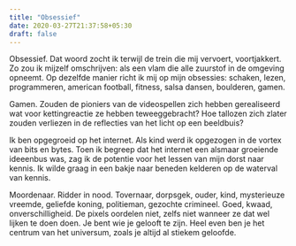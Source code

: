 ```yaml
---
title: "Obsessief"
date: 2020-03-27T21:37:58+05:30
draft: false
---
```


Obsessief. Dat woord zocht ik terwijl de trein die mij vervoert, voortjakkert. Zo zou ik mijzelf omschrijven: als een vlam die alle zuurstof in de omgeving opneemt. Op dezelfde manier richt ik mij op mijn obsessies: schaken, lezen, programmeren, american football, fitness, salsa dansen, boulderen, gamen.

Gamen. Zouden de pioniers van de videospellen zich hebben gerealiseerd wat voor kettingreactie ze hebben teweeggebracht? Hoe tallozen zich zlater zouden verliezen in de reflecties van het licht op een beeldbuis?

Ik ben opgegroeid op het internet. Als kind werd ik opgezogen in de vortex van bits en bytes. Toen ik begreep dat het internet een alsmaar groeiende ideeenbus was, zag ik de potentie voor het lessen van mijn dorst naar kennis. Ik wilde graag in een bakje naar beneden kelderen op de waterval van kennis.

Moordenaar. Ridder in nood. Tovernaar, dorpsgek, ouder, kind, mysterieuze vreemde, geliefde koning, politieman, gezochte crimineel. Goed, kwaad, onverschilligheid. De pixels oordelen niet, zelfs niet wanneer ze dat wel lijken te doen doen. Je bent wie je gelooft te zijn. Heel even ben je het centrum van het universum, zoals je altijd al stiekem geloofde.
